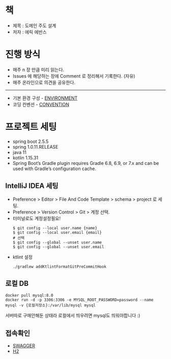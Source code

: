 # 책

- 제목 : 도메인 주도 설계
- 저자 : 에릭 에반스

# 진행 방식

- 매주 n 장 만큼 미리 읽는다.
- Issues 에 해당하는 장에 Comment 로 정리해서 기록한다. (자유)
- 매주 온라인으로 의견을 공유한다.

----

- 기본 환경 구성 - [ENVIRONMENT](./docs/ENVIRONMENT.md)
- 코딩 컨벤션 - [CONVENTION](./docs/CONVENTION.md)

# 프로젝트 세팅

- spring boot 2.5.5
- spring 1.0.11.RELEASE
- java 11
- kotlin 1.15.31
- Spring Boot’s Gradle plugin requires Gradle 6.8, 6.9, or 7.x and can be used with Gradle’s configuration cache.

## IntelliJ IDEA 세팅

- Preference > Editor > File And Code Template > schema > project 로 세팅.
- Preference > Version Control > Git > 계정 선택.
- 터미널로도 계정설정필요!
    ```shell
    $ git config --local user.name {name}
    $ git config --local user.email {email}
    # 선택
    $ git config --global --unset user.name
    $ git config --global --unset user.email
    ```
- ktlint 설정
  ```shell
  ./gradlew addKtlintFormatGitPreCommitHook
  ```

## 로컬 DB

```shell
docker pull mysql:8.0
docker run -d -p 3306:3306 -e MYSQL_ROOT_PASSWORD=password --name mysql -v {로컬저장소}:/var/lib/mysql mysql
```

서버따로 구매안해둔 상태라 로컬에서 띄우려면 mysql도 띄워야합니다 :)

## 접속확인

- [SWAGGER](http://localhost:10001/swagger-ui/index.html)
- [H2](http://localhost:10001/h2-console/)
